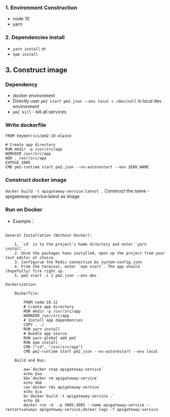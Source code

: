 ### 1. Environment Construction
- node 10
- yarn

### 2. Dependencies install
*  `yarn install`
    or
*  `npm install`


## 3. Construct image
### Dependency
- docker environment
- Directly user `pm2 start pm2.json --env local > /dev/null` in local dev environment
- `pm2 kill` - kill all services

### Write dockerfile
````
FROM keymetrics/pm2:10-alpine

# Create app directory
RUN mkdir -p /usr/src/app
WORKDIR /usr/src/app
ADD . /usr/src/app
EXPOSE 3005
CMD pm2-runtime start pm2.json --no-autorestart --env $ENV_NAME
````
### Construct docker image
`docker build -t apigateway-service:latest .` Construct the name - apigateway-service:latest as image

### Run on Docker
* Example： 
```

General Installation (Without Docker):

    1. `cd` in to the project's home directory and enter `yarn install`.
    2. Once the packages have installed, open up the project from your text editor of choice.
    3. Configurue the Redis connection by system-config.json
    4. From the terminal, enter `npm start`. The app should (hopefully) fire right up.
    5. pm2 start -i 2 pm2.json --env dev

Dockerization:

    Dockerfile:

        FROM node:10.12
        # Create app directory
        RUN mkdir -p /usr/src/app
        WORKDIR /usr/src/app
        # Install app dependencies
        COPY . ./
        RUN yarn install
        # Bundle app source
        RUN yarn global add pm2
        RUN npm install
        CMD ["cd", "/usr/src/app"]
        CMD pm2-runtime start pm2.json --no-autorestart --env local
    
    Build and Run:

        aa=`docker stop apigateway-service`
        echo $aa
        bb=`docker rm apigateway-service`
        echo $bb
        ca=`docker rmi apigateway-service`
        echo $ca
        b=`docker build -t apigateway-service .`
        echo $b
        docker run -d  -p 3005:3005 --name apigateway-service --restart=always apigateway-service;docker logs -f apigateway-service
